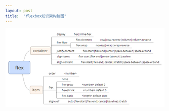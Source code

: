 ```yaml
---
layout: post
title:  "flexbox知识架构脑图"
---
```


![flexbox知识架构脑图](/assets/flexbox-mind-map/flexbox.png)

